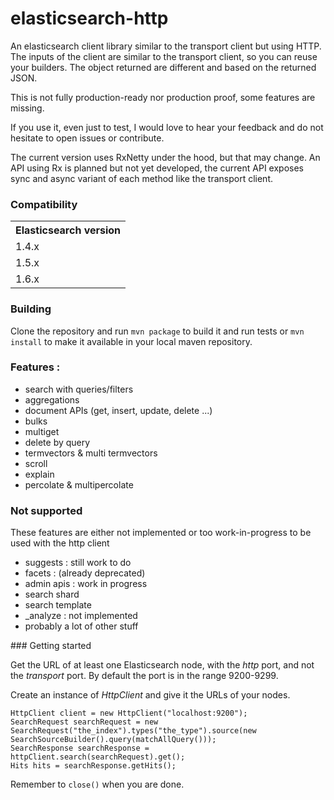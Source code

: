 elasticsearch-http
==================

An elasticsearch client library similar to the transport client but using HTTP.
The inputs of the client are similar to the transport client, so you can reuse your builders.
The object returned are different and based on the returned JSON.

This is not fully production-ready nor production proof, some features are missing.

If you use it, even just to test, I would love to hear your feedback and do not hesitate to open issues or contribute.

The current version uses RxNetty under the hood, but that may change.
An API using Rx is planned but not yet developed, the current API exposes sync and async variant of each method like the transport client.

### Compatibility
<table>
    <tr>
        <th>Elasticsearch version</th>
    </tr>
    <tr>
        <td>1.4.x</td>
    </tr>
    <tr>
        <td>1.5.x</td>
    </tr>
    <tr>
        <td>1.6.x</td>
    </tr>
</table> 

### Building
Clone the repository and run ```mvn package``` to build it and run tests or ```mvn install``` to make it available in your local maven repository.

### Features :
* search with queries/filters
* aggregations
* document APIs (get, insert, update, delete ...)
* bulks
* multiget
* delete by query
* termvectors & multi termvectors
* scroll
* explain
* percolate & multipercolate

### Not supported
These features are either not implemented or too work-in-progress to be used with the http client
* suggests : still work to do
* facets : (already deprecated)
* admin apis : work in progress
* search shard
* search template
* _analyze : not implemented
* probably a lot of other stuff

### Getting started

Get the URL of at least one Elasticsearch node, with the _http_ port, and not the _transport_ port. 
By default the port is in the range 9200-9299.
  
Create an instance of _HttpClient_ and give it the URLs of your nodes.

```
HttpClient client = new HttpClient("localhost:9200");
SearchRequest searchRequest = new SearchRequest("the_index").types("the_type").source(new SearchSourceBuilder().query(matchAllQuery()));
SearchResponse searchResponse = httpClient.search(searchRequest).get();
Hits hits = searchResponse.getHits();
```

Remember to ```close()``` when you are done.